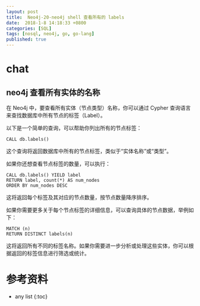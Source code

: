 ```yaml
---
layout: post
title:  Neo4j-20-neo4j shell 查看所有的 labels
date:  2018-1-8 14:18:33 +0800
categories: [SQL]
tags: [nosql, neo4j, go, go-lang]
published: true
---
```




# chat

## neo4j 查看所有实体的名称

在 Neo4j 中，要查看所有实体（节点类型）名称，你可以通过 Cypher 查询语言来查找数据库中所有节点的标签（Label）。

以下是一个简单的查询，可以帮助你列出所有的节点标签：

```cypher
CALL db.labels()
```

这个查询将返回数据库中所有的节点标签，类似于“实体名称”或“类型”。

如果你还想查看节点标签的数量，可以执行：

```cypher
CALL db.labels() YIELD label
RETURN label, count(*) AS num_nodes
ORDER BY num_nodes DESC
```

这将返回每个标签及其对应的节点数量，按节点数量降序排序。

如果你需要更多关于每个节点标签的详细信息，可以查询具体的节点数据，举例如下：

```cypher
MATCH (n) 
RETURN DISTINCT labels(n)
```

这将返回所有不同的标签名称。如果你需要进一步分析或处理这些实体，你可以根据返回的标签信息进行筛选或统计。


# 参考资料

* any list
{:toc}

